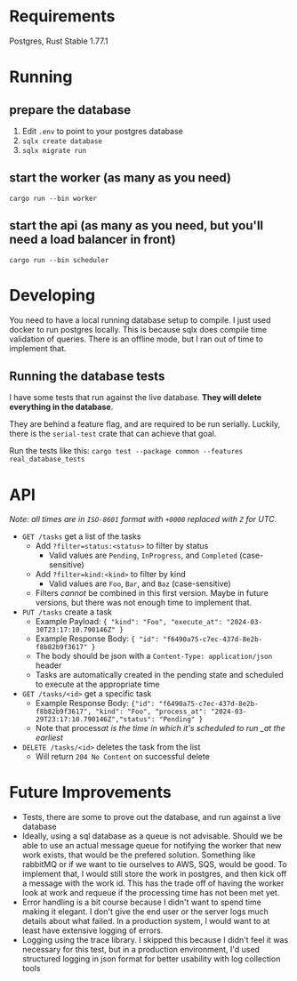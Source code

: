 # Requirements

Postgres, Rust Stable 1.77.1

# Running

## prepare the database

1. Edit `.env` to point to your postgres database
2. `sqlx create database`
3. `sqlx migrate run`

## start the worker (as many as you need)

`cargo run --bin worker`

## start the api (as many as you need, but you'll need a load balancer in front)

`cargo run --bin scheduler`

# Developing

You need to have a local running database setup to compile. I just used docker to run postgres locally. This is because sqlx does compile time validation of queries. There is an offline mode, but I ran out of time to implement that.

## Running the database tests

I have some tests that run against the live database. **They will delete everything in the database**.

They are behind a feature flag, and are required to be run serially. Luckily, there is the `serial-test` crate that can achieve that goal.

Run the tests like this: `cargo test --package common --features real_database_tests`

# API

_Note: all times are in `ISO-8601` format with `+0000` replaced with `Z` for UTC._

- `GET /tasks` get a list of the tasks
  - Add `?filter=status:<status>` to filter by status
    - Valid values are `Pending`, `InProgress`, and `Completed` (case-sensitive)
  - Add `?filter=kind:<kind>` to filter by kind
    - Valid values are `Foo`, `Bar`, and `Baz` (case-sensitive)
  - Filters _cannot_ be combined in this first version. Maybe in future versions, but there was not enough time to implement that.
- `PUT /tasks` create a task
  - Example Payload: `{ "kind": "Foo", "execute_at": "2024-03-30T23:17:10.790146Z" }`
  - Example Response Body: `{ "id": "f6490a75-c7ec-437d-8e2b-f8b82b9f3617" }`
  - The body should be json with a `Content-Type: application/json` header
  - Tasks are automatically created in the pending state and scheduled to execute at the appropriate time
- `GET /tasks/<id>` get a specific task
  - Example Response Body: `{"id": "f6490a75-c7ec-437d-8e2b-f8b82b9f3617", "kind": "Foo", "process_at": "2024-03-29T23:17:10.790146Z","status": "Pending" }`
  - Note that process*at is the time in which it's scheduled to run \_at the earliest*
- `DELETE /tasks/<id>` deletes the task from the list
  - Will return `204 No Content` on successful delete

# Future Improvements

- Tests, there are some to prove out the database, and run against a live database
- Ideally, using a sql database as a queue is not advisable. Should we be able to use an actual message queue for notifying the worker that new work exists, that would be the prefered solution. Something like rabbitMQ or if we want to tie ourselves to AWS, SQS, would be good. To implement that, I would still store the work in postgres, and then kick off a message with the work id. This has the trade off of having the worker look at work and requeue if the processing time has not been met yet.
- Error handling is a bit course because I didn't want to spend time making it elegant. I don't give the end user or the server logs much details about what failed. In a production system, I would want to at least have extensive logging of errors.
- Logging using the trace library. I skipped this because I didn't feel it was necessary for this test, but in a production environment, I'd used structured logging in json format for better usability with log collection tools
